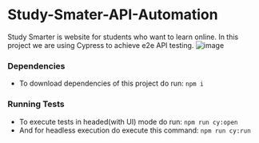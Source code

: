 # Study-Smater-API-Automation
Study Smarter is website for students who want to learn online.
In this project we are using Cypress to achieve e2e API testing.
![image](https://user-images.githubusercontent.com/69469435/185053025-69efd675-eb8d-4db2-b3a9-010effce512d.png)


### Dependencies
- To download dependencies of this project do run: `npm i`


### Running Tests
- To execute tests in headed(with UI) mode do run: `npm run cy:open`
- And for headless execution do execute this command: `npm run cy:run`